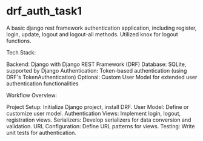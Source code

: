 # drf_auth_task1
A basic django rest framework authentication application, including register, login, update, logout and logout-all methods. Utilized knox for logout functions.


Tech Stack:

Backend: Django with Django REST Framework (DRF)
Database: SQLite, supported by Django
Authentication: Token-based authentication (using DRF's TokenAuthentication)
Optional: Custom User Model for extended user authentication functionalities

Workflow Overview:

Project Setup: Initialize Django project, install DRF.
User Model: Define or customize user model.
Authentication Views: Implement login, logout, registration views.
Serializers: Develop serializers for data conversion and validation.
URL Configuration: Define URL patterns for views.
Testing: Write unit tests for authentication.
